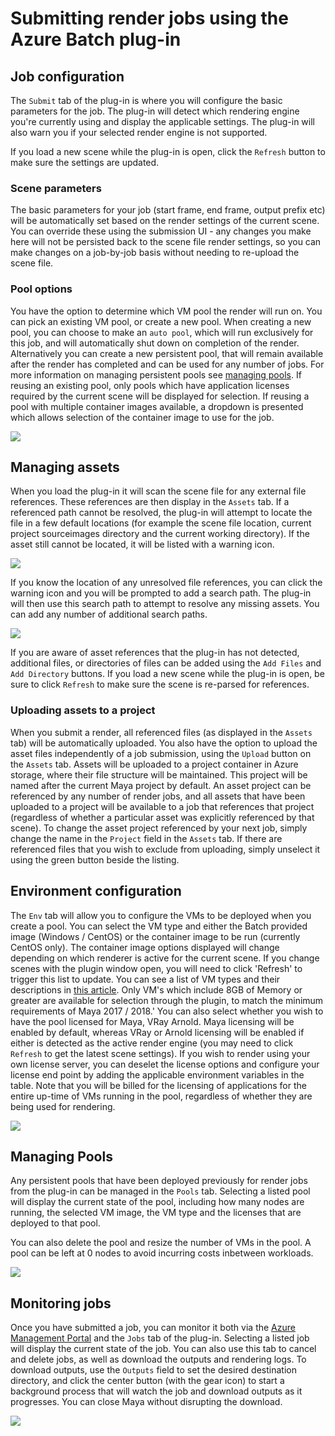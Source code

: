 # Submitting render jobs using the Azure Batch plug-in

## Job configuration

The `Submit` tab of the plug-in is where you will configure the basic parameters for the job.
The plug-in will detect which rendering engine you're currently using and display the applicable settings.
The plug-in will also warn you if your selected render engine is not supported.

If you load a new scene while the plug-in is open, click the `Refresh` button to make sure the settings are updated.

### Scene parameters

The basic parameters for your job (start frame, end frame, output prefix etc) will be automatically set based on the render settings of the current scene.
You can override these using the submission UI - any changes you make here will not be persisted back to the scene file render settings, so you can make changes
on a job-by-job basis without needing to re-upload the scene file.

### Pool options

You have the option to determine which VM pool the render will run on. You can pick an existing VM pool, or create a new pool.
When creating a new pool, you can choose to make an `auto pool`, which will run exclusively for this job, and will automatically shut down
on completion of the render. Alternatively you can create a new persistent pool, that will remain available after the render has completed and can
be used for any number of jobs. For more information on managing persistent pools see [managing pools](#managing-pools).
If reusing an existing pool, only pools which have application licenses required by the current scene will be displayed for selection. If reusing a pool
with multiple container images available, a dropdown is presented which allows selection of the container image to use for the job.

![](./images/submit.png)


## Managing assets

When you load the plug-in it will scan the scene file for any external file references. These references are then display in the `Assets` tab.
If a referenced path cannot be resolved, the plug-in will attempt to locate the file in a few default locations (for example the scene file location, current 
project sourceimages directory and the current working directory).
If the asset still cannot be located, it will be listed with a warning icon.

![](./images/missing_assets.png)

If you know the location of any unresolved file references, you can click the warning icon and you will be prompted to add a search path. The plug-in will then
use this search path to attempt to resolve any missing assets. You can add any number of additional search paths.

![](./images/found_assets.png)

If you are aware of asset references that the plug-in has not detected, additional files, or directories of files can be added using the `Add Files` and 
`Add Directory` buttons.
If you load a new scene while the plug-in is open, be sure to click `Refresh` to make sure the scene is re-parsed for references.

### Uploading assets to a project

When you submit a render, all referenced files (as displayed in the `Assets` tab) will be automatically uploaded. You also have the option to upload the asset
files independently of a job submission, using the `Upload` button on the `Assets` tab.
Assets will be uploaded to a project container in Azure storage, where their file structure will be maintained. This project will be named after the current
Maya project by default. An asset project can be referenced by any number of render jobs, and all assets that have been uploaded to a project will be available to a job that
references that project (regardless of whether a particular asset was explicitly referenced by that scene).
To change the asset project referenced by your next job, simply change the name in the `Project` field in the `Assets` tab.
If there are referenced files that you wish to exclude from uploading, simply unselect it using the green button beside the listing.


## Environment configuration

The `Env` tab will allow you to configure the VMs to be deployed when you create a pool. You can select the VM type and either the Batch provided image (Windows / CentOS) or the 
container image to be run (currently CentOS only). The container image options displayed will change depending on which renderer is active for the current scene. 
If you change scenes with the plugin window open, you will need to click 'Refresh' to trigger this list to update. You can see a list
of VM types and their descriptions in [this article](https://azure.microsoft.com/pricing/details/virtual-machines/series/). 
Only VM's which include 8GB of Memory or greater are available for selection through the plugin, to match the minimum requirements of Maya 2017 / 2018.'
You can also select whether you wish to have the pool licensed for Maya, VRay Arnold. Maya licensing will be enabled by default, whereas VRay or Arnold licensing will be enabled if either
is detected as the active render engine (you may need to click `Refresh` to get the latest scene settings).
If you wish to render using your own license server, you can deselet the license options and configure your license end point by adding the applicable environment variables in the table.
Note that you will be billed for the licensing of applications for the entire up-time of VMs running in the pool, regardless of whether they are being used for rendering.

![](./images/environment.png)

## Managing Pools

Any persistent pools that have been deployed previously for render jobs from the plug-in can be managed in the `Pools` tab.
Selecting a listed pool will display the current state of the pool, including how many nodes are running, the selected VM image, the VM type and
the licenses that are deployed to that pool.

You can also delete the pool and resize the number of VMs in the pool. A pool can be left at 0 nodes to avoid incurring costs inbetween workloads.

![](./images/pools.png)

## Monitoring jobs

Once you have submitted a job, you can monitor it both via the [Azure Management Portal](http://portal.azure.com/) and the `Jobs` tab of the plug-in.
Selecting a listed job will display the current state of the job. You can also use this tab to cancel and delete jobs, as well as download the outputs and rendering logs.
To download outputs, use the `Outputs` field to set the desired destination directory, and click the center button (with the gear icon) to start a background process that will
watch the job and download outputs as it progresses. You can close Maya without disrupting the download.

![](./images/jobs.png)